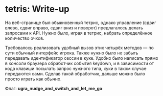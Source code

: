 # tetris: Write-up

На веб-странице был обыкновенный тетрис, однако управление (сдвиг влево, сдвиг вправо, сдвиг вниз и поворот) предлагалось делать запросами к API. Нужно было, играя в тетрис, набрать определённое количество очков.

Требовалось реализовать удобный вызов этих четырёх методов — по сути обычный интерфейс игрока. Также нужно было не забыть передавать идентификатор сессии в куке. Удобно было написать прямо в консоли браузера обработчик события keydown, и в зависимости от кода клавиши посылать запрос нужного типа, куки в таком случае передаются сами. Сделав такой обработчик, дальше можно было просто играть как обычно.

Флаг: **ugra\_nudge\_and\_switch\_and\_let\_me\_go**

